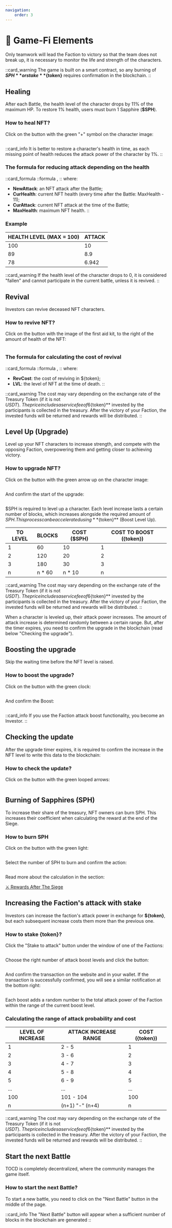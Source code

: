 ```yaml
---
navigation:
    order: 3
---
```


# 🎯 Game-Fi Elements

<p>Only teamwork will lead the Faction to victory so that the team does not 
break up, it is necessary to monitor the life and strength of the characters.</p>

::card_warning
The game is built on a smart contract, so any burning of **$SPH** or stake **${token}** 
requires confirmation in the blockchain.
::

## Healing
<div>

After each Battle, the health level of the character drops by 11% of the maximum HP. To restore 1% health, 
users must burn 1 Sapphire (**$SPH**).
</div>

### How to heal NFT?

<div>

Click on the button with the green "+" symbol on the character image:
</div>

<img src="/assets/docs/.gitbook/assets/nft_for_heal.png" alt="">

::card_info
It is better to restore a character's health in time, as each missing point of health 
reduces the attack power of the character by 1%.
::

### The formula for reducing attack depending on the health

::card_formula
::formula
<MathFormula formula="NewAttack=(CurHealth*CurAttack)/MaxHealth)" />,
::
where:
* **NewAttack**: an NFT attack after the Battle;
* **CurHealth**: current NFT health (every time after the Battle: MaxHealth - 11);
* **CurAttack**: current NFT attack at the time of the Battle;
* **MaxHealth**: maximum NFT health.
::

### Example

<table class="docs-table">
  <thead>
    <tr>
      <th>HEALTH LEVEL (MAX = 100)</th>
      <th>ATTACK</th>
    </tr>
  </thead>
  <tbody>
    <tr>
      <td>100</td>
      <td>10</td>
    </tr>
    <tr>
      <td>89</td>
      <td>8.9</td>
    </tr>
    <tr>
      <td>78</td>
      <td>6.942</td>
    </tr>
  </tbody>
</table>

::card_warning
If the health level of the character drops to 0, it is considered "fallen" and cannot participate in the 
current battle, unless it is revived.
::

## Revival

<div>
    
Investors can revive deceased NFT characters.
</div>

### How to revive NFT?

<div>
    
Click on the button with the image of the first aid kit, to the right of the amount of health of the NFT:
</div>

<img src="/assets/docs/.gitbook/assets/revive_button.png" alt="">

### The formula for calculating the cost of revival

::card_formula
::formula
<MathFormula formula="RevCost=LVL+1" />,
::
where:
* **RevCost**: the cost of reviving in ${token};
* **LVL**: the level of NFT at the time of death.
::

::card_warning
The cost may vary depending on the exchange rate of the Treasury Token (if it is not $USDT).\
The price includes a service fee of 6%. After the commission is deducted, the **${token}** 
invested by the participants is collected in the treasury. After the victory of your 
Faction, the invested funds will be returned and rewards will be distributed.
::

## Level Up (Upgrade)

<div>

Level up your NFT characters to increase strength, and compete with the opposing Faction, 
overpowering them and getting closer to achieving victory.
</div>

### How to upgrade NFT?

<div>

Click on the button with the green arrow up on the character image:
</div>

<img src="/assets/docs/.gitbook/assets/nft_for_upgrade.png" alt="">

<div>

And confirm the start of the upgrade:
</div>

<img src="/assets/docs/.gitbook/assets/modal_for_upgrade_nft.png" alt="">

<div>

$SPH is required to level up a character. Each level increase lasts a certain number of 
blocks, which increases alongside the required amount of $SPH. This process can be 
accelerated using **${token}** (Boost Level Up).
</div>

<table class="docs-table">
  <thead>
    <tr>
      <th>TO LEVEL</th>
      <th>BLOCKS</th>
      <th>COST ($SPH)</th>
      <th>COST TO BOOST ({token})</th>
    </tr>
  </thead>
  <tbody>
    <tr>
      <td>1</td>
      <td>60</td>
      <td>10</td>
      <td>1</td>
    </tr>
    <tr>
      <td>2</td>
      <td>120</td>
      <td>20</td>
      <td>2</td>
    </tr>
    <tr>
      <td>3</td>
      <td>180</td>
      <td>30</td>
      <td>3</td>
    </tr>
    <tr>
      <td>n</td>
      <td>n * 60</td>
      <td>n * 10</td>
      <td>n</td>
    </tr>
  </tbody>
</table>

::card_warning
The cost may vary depending on the exchange rate of the Treasury Token (if it is not $USDT).\
The price includes a service fee of 6%. After the commission is deducted, the **${token}** 
invested by the participants is collected in the treasury. After the victory of your 
Faction, the invested funds will be returned and rewards will be distributed.
::

When a character is leveled up, their attack power increases. The amount of attack increase 
is determined randomly between a certain range. But, after the timer expires, you need to confirm the 
upgrade in the blockchain (read below "Checking the upgrade").

## Boosting the upgrade

<div>

Skip the waiting time before the NFT level is raised.
</div>

### How to boost the upgrade?

<div>

Click on the button with the green clock:
</div>

<img src="/assets/docs/.gitbook/assets/nft_for_boost.png" alt="">

<div>

And confirm the Boost:
</div>

<img src="/assets/docs/.gitbook/assets/modal_for_boost_upgrade_nft_{blockchain}_{token}.png" alt="">

::card_info
If you use the Faction attack boost functionality, you become an Investor.
::

## Checking the update

<div>

After the upgrade timer expires, it is required to confirm the increase in the NFT level to write 
this data to the blockchain:
</div>

### How to check the update?

<div>

Click on the button with the green looped arrows:
</div>

<img src="/assets/docs/.gitbook/assets/upgrade_nft_check.png" alt="">

## Burning of Sapphires (SPH)

<div>

To increase their share of the treasury, NFT owners can burn SPH. This increases their coefficient 
when calculating the reward at the end of the Siege.
</div>

### How to burn SPH

<div>

Click on the button with the green light:
</div>

<img src="/assets/docs/.gitbook/assets/burning_sph.png" alt="">

<div>

Select the number of SPH to burn and confirm the action:
</div>

<img src="/assets/docs/.gitbook/assets/modal_for_burn_sph.png" alt="">

<div>

Read more about the calculation in the section:
</div>

<a href="rewards-after-the-siege" 
 class="docs-item">
<span>⚔️</span>
Rewards After The Siege</a>

## Increasing the Faction's attack with stake

<div>

Investors can increase the faction's attack power in exchange for **${token}**, but each 
subsequent increase costs them more than the previous one.
</div>

### How to stake {token}?

<div>

Click the "Stake to attack" button under the window of one of the Factions:
</div>

<img src="/assets/docs/.gitbook/assets/buy_attack_button.png" alt="">

<div>

Choose the right number of attack boost levels and click the button:
</div>

<img src="/assets/docs/.gitbook/assets/attack_levels_{blockchain}_{token}.png" alt="">

<div>

And confirm the transaction on the website and in your wallet. If the transaction is successfully confirmed, 
you will see a similar notification at the bottom right:
</div>

<img src="/assets/docs/.gitbook/assets/confirmed_transaction.png" alt="">

<div>

Each boost adds a random number to the total attack power of the Faction within the 
range of the current boost level.
</div>

### Calculating the range of attack probability and cost

<table class="docs-table">
  <thead>
    <tr>
      <th>LEVEL OF INCREASE</th>
      <th>ATTACK INCREASE RANGE</th>
      <th>COST ({token})</th>
    </tr>
  </thead>
  <tbody>
    <tr>
      <td>1</td>
      <td>2 - 5</td>
      <td>1</td>
    </tr>
    <tr>
      <td>2</td>
      <td>3 - 6</td>
      <td>2</td>
    </tr>
    <tr>
      <td>3</td>
      <td>4 - 7</td>
      <td>3</td>
    </tr>
    <tr>
      <td>4</td>
      <td>5 - 8</td>
      <td>4</td>
    </tr>
    <tr>
      <td>5</td>
      <td>6 - 9</td>
      <td>5</td>
    </tr>
    <tr>
      <td>...</td>
      <td>...</td>
      <td>...</td>
    </tr>
    <tr>
      <td>100</td>
      <td>101 - 104</td>
      <td>100</td>
    </tr>
    <tr>
      <td>n</td>
      <td>(n+1) "-" (n+4)</td>
      <td>n</td>
    </tr>
  </tbody>
</table>

::card_warning
The cost may vary depending on the exchange rate of the Treasury Token (if it is not $USDT).\
The price includes a service fee of 6%. After the commission is deducted, the **${token}** 
invested by the participants is collected in the treasury. After the victory of your 
Faction, the invested funds will be returned and rewards will be distributed.
::

## Start the next Battle

<div>

TOCD is completely decentralized, where the community manages the game itself.
</div>

### How to start the next Battle?

<div>

To start a new battle, you need to click on the "Next Battle" button in the middle of the page. 
</div>


::card_info
The "Next Battle" button will appear when a sufficient number of blocks in the blockchain are generated
::
